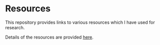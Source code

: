 # Resources

This repository provides links to various resources which I have used for research.

Details of the resources are provided [here](https://peterhcharlton.github.io/info/).
